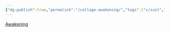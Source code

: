 ```yaml
---
{"dg-publish":true,"permalink":"/collage-awakening/","tags":["c/suit","c/traffic-light","c/line","c/yellow","c/green","c/abstract"],"created":"2024-01-04T19:24:46.671-05:00","updated":"2024-01-04T19:25:14.115-05:00"}
---
```



[Awakening](https://www.instagram.com/p/CXwAfporlZs/)
